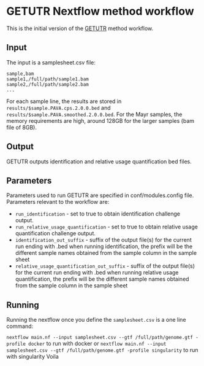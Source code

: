 # GETUTR Nextflow method workflow
This is the initial version of the [GETUTR](http://big.hanyang.ac.kr/GETUTR/manual.htm) method workflow.

## Input
The input is a samplesheet.csv file:

```
sample,bam
sample1,/full/path/sample1.bam
sample2,/full/path/sample2.bam
...
```

For each sample line, the results are stored in `results/$sample.PAVA.cps.2.0.0.bed` and `results/$sample.PAVA.smoothed.2.0.0.bed`. For the Mayr samples, the memory requirements are high, around 128GB for the larger samples (bam file of 8GB).

## Output
GETUTR outputs identification and relative usage quantification bed files.

## Parameters
Parameters used to run GETUTR are specified in conf/modules.config file. Parameters relevant to the workflow are:
- `run_identification` - set to true to obtain identification challenge output.
- `run_relative_usage_quantification` - set to true to obtain relative usage quantification challenge output.
- `identification_out_suffix` - suffix of the output file(s) for the current run ending with .bed when running identification,
                                the prefix will be the different sample names obtained from the sample column in the sample sheet
- `relative_usage_quantification_out_suffix` - suffix of the output file(s) for the current run ending with .bed when running relative usage quantification,
                                the prefix will be the different sample names obtained from the sample column in the sample sheet

## Running

Running the nextflow once you define the `samplesheet.csv` is a one line command:

`nextflow main.nf --input samplesheet.csv --gtf /full/path/genome.gtf -profile docker` to run with docker
or
`nextflow main.nf --input samplesheet.csv --gtf /full/path/genome.gtf -profile singularity` to run with singularity
Voila
